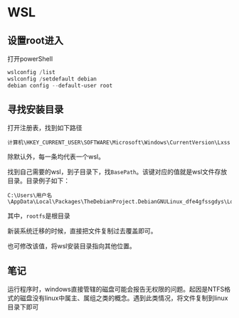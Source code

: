 # WSL

## 设置root进入

打开powerShell

``` powershell
wslconfig /list
wslconfig /setdefault debian
debian config --default-user root
```

## 寻找安装目录

打开注册表，找到如下路径

```
计算机\HKEY_CURRENT_USER\SOFTWARE\Microsoft\Windows\CurrentVersion\Lxss
```

除默认外，每一条均代表一个wsl。

找到自己需要的wsl，到子目录下，找`BasePath`。该键对应的值就是wsl文件存放目录。目录例子如下：

```
C:\Users\用户名\AppData\Local\Packages\TheDebianProject.DebianGNULinux_dfe4gfssgdys\LocalState
```

其中，`rootfs`是根目录

新装系统迁移的时候，直接把文件复制过去覆盖即可。

也可修改该值，将wsl安装目录指向其他位置。

## 笔记

运行程序时，windows直接管辖的磁盘可能会报告无权限的问题。起因是NTFS格式的磁盘没有linux中属主、属组之类的概念。遇到此类情况，将文件复制到linux目录下即可